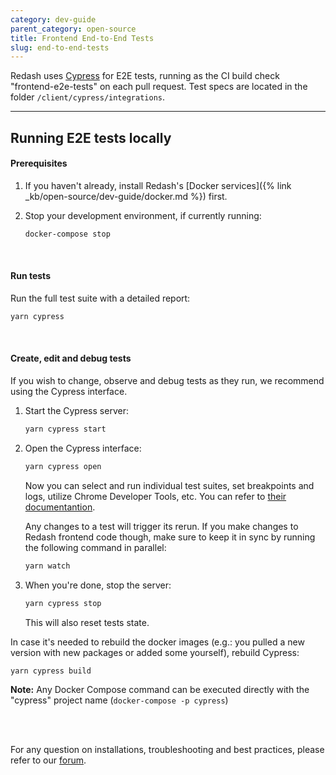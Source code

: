 ```yaml
---
category: dev-guide
parent_category: open-source
title: Frontend End-to-End Tests
slug: end-to-end-tests
---
```


Redash uses [Cypress](https://www.cypress.io/) for E2E
tests, running as the CI build check "frontend-e2e-tests" on each pull request.
Test specs are located in the folder `/client/cypress/integrations`.

---

## Running E2E tests locally

#### Prerequisites

1. If you haven't already, install Redash's [Docker
   services]({% link _kb/open-source/dev-guide/docker.md %}) first.

2. Stop your development environment, if currently running:
   ```bash
   docker-compose stop
   ```

<br />

#### Run tests

Run the full test suite with a detailed report:

```bash
yarn cypress
```

<br />

#### Create, edit and debug tests

If you wish to change, observe and debug tests as they run, we recommend using
the Cypress interface.

1. Start the Cypress server:
   ```bash
   yarn cypress start
   ```
2. Open the Cypress interface:

   ```bash
   yarn cypress open
   ```

   Now you can select and run individual test suites, set breakpoints and logs,
   utilize Chrome Developer Tools, etc. You can refer to
   [their documentantion](https://docs.cypress.io/).

   Any changes to a test will trigger its rerun. If you make changes to Redash
   frontend code though, make sure to keep it in sync by running the following
   command in parallel:

   ```bash
   yarn watch
   ```

3. When you're done, stop the server:

   ```bash
   yarn cypress stop
   ```

   This will also reset tests state.

In case it's needed to rebuild the docker images (e.g.: you pulled a new version
with new packages or added some yourself), rebuild Cypress:

```bash
yarn cypress build
```

**Note:** Any Docker Compose command can be executed directly with the "cypress"
project name (`docker-compose -p cypress`)

<br /><br />

For any question on installations, troubleshooting and best practices, please
refer to our [forum](https://discuss.redash.io).
